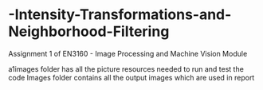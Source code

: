 # -Intensity-Transformations-and-Neighborhood-Filtering
Assignment 1 of EN3160 - Image Processing and Machine Vision Module

a1images folder has all the picture resources needed to run and test the code
Images folder contains all the output images which are used in report
